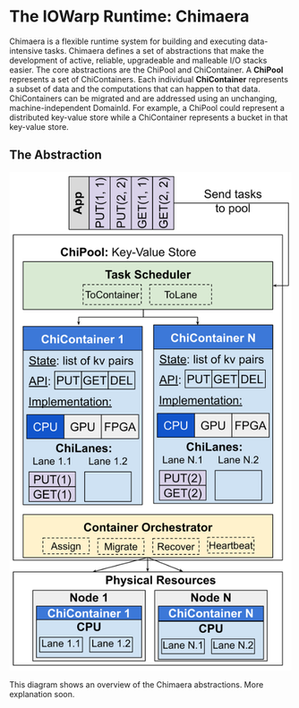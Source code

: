 # The IOWarp Runtime: Chimaera

Chimaera is a flexible runtime system for building and executing data-intensive tasks.
Chimaera defines a set of abstractions that make the development of active,
reliable, upgradeable and malleable I/O stacks easier. The core abstractions are the
ChiPool and ChiContainer. A **ChiPool** represents a set of ChiContainers. Each individual
**ChiContainer** represents a subset of data and the computations that can happen to that
data. ChiContainers can be migrated and are addressed using an unchanging, machine-independent
DomainId. For example, a ChiPool could represent a distributed key-value store while a ChiContainer
represents a bucket in that key-value store.

## The Abstraction

![Abstraction](images/abstraction.svg)

This diagram shows an overview of the Chimaera abstractions. More explanation soon.

